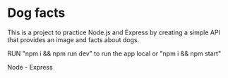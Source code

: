 # Dog facts

This is a project to practice Node.js and Express by creating a simple API that provides an image and facts about dogs.

RUN "npm i && npm run dev" to run the app local or "npm i && npm start"

Node - Express
